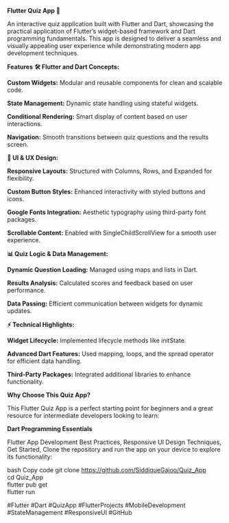 **Flutter Quiz App 🚀**

An interactive quiz application built with Flutter and Dart, showcasing the practical application of Flutter’s widget-based framework and Dart programming fundamentals. This app is designed to deliver a seamless and visually appealing user experience while demonstrating modern app development techniques.

**Features**
**🛠️ Flutter and Dart Concepts:**

**Custom Widgets:** Modular and reusable components for clean and scalable code.

**State Management:** Dynamic state handling using stateful widgets.

**Conditional Rendering:** Smart display of content based on user interactions.

**Navigation:** Smooth transitions between quiz questions and the results screen.

**🎨 UI & UX Design:**

**Responsive Layouts:** Structured with Columns, Rows, and Expanded for flexibility.

**Custom Button Styles:** Enhanced interactivity with styled buttons and icons.

**Google Fonts Integration:** Aesthetic typography using third-party font packages.

**Scrollable Content:** Enabled with SingleChildScrollView for a smooth user experience.

**📊 Quiz Logic & Data Management:**

**Dynamic Question Loading:**  Managed using maps and lists in Dart.

**Results Analysis:** Calculated scores and feedback based on user performance.

**Data Passing:** Efficient communication between widgets for dynamic updates.

**⚡ Technical Highlights:**

**Widget Lifecycle:** Implemented lifecycle methods like initState.

**Advanced Dart Features:** Used mapping, loops, and the spread operator for efficient data handling.

**Third-Party Packages:** Integrated additional libraries to enhance functionality.

**Why Choose This Quiz App?**

This Flutter Quiz App is a perfect starting point for beginners and a great resource for intermediate developers looking to learn:

**Dart Programming Essentials**

Flutter App Development Best Practices,
Responsive UI Design Techniques,
Get Started,
Clone the repository and run the app on your device to explore its functionality:

bash
Copy code
git clone https://github.com/SiddiqueGajoo/Quiz_App  
cd Quiz_App  
flutter pub get  
flutter run  

#Flutter #Dart #QuizApp #FlutterProjects #MobileDevelopment #StateManagement #ResponsiveUI #GitHub
